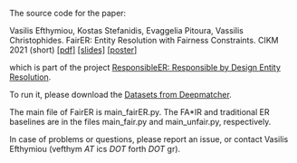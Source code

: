 The source code for the paper: 

Vasilis Efthymiou, Kostas Stefanidis, Evaggelia Pitoura, Vassilis Christophides. FairER: Entity Resolution with Fairness Constraints. CIKM 2021 (short) [[pdf]](https://github.com/vefthym/fairER/blob/main/CIKM2021short_fairER_CR.pdf) [[slides]](https://github.com/vefthym/fairER/blob/main/FairER-slides.pdf) [[poster]](https://github.com/vefthym/fairER/blob/main/FairER_poster.pdf)

which is part of the project <a href="https://isl.ics.forth.gr/ResponsibleER/">ResponsibleER: Responsible by Design Entity Resolution</a>. 

To run it, please download the <a href="https://github.com/anhaidgroup/deepmatcher/blob/master/Datasets.md">Datasets from Deepmatcher</a>.

The main file of FairER is main_fairER.py. The FA*IR and traditional ER baselines are in the files main_fair.py and main_unfair.py, respectively. 

In case of problems or questions, please report an issue, or contact Vasilis Efthymiou (vefthym _AT_ ics _DOT_ forth _DOT_ gr).
